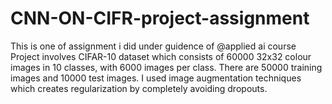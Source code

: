 # CNN-ON-CIFR-project-assignment
This is one of assignment i did under guidence of @applied ai course 
Project involves  CIFAR-10 dataset which consists of 60000 32x32 colour images in 10 classes, with 6000 images per class. There are 50000 training images and 10000 test images.
I used image augmentation techniques which creates regularization by completely avoiding dropouts.
